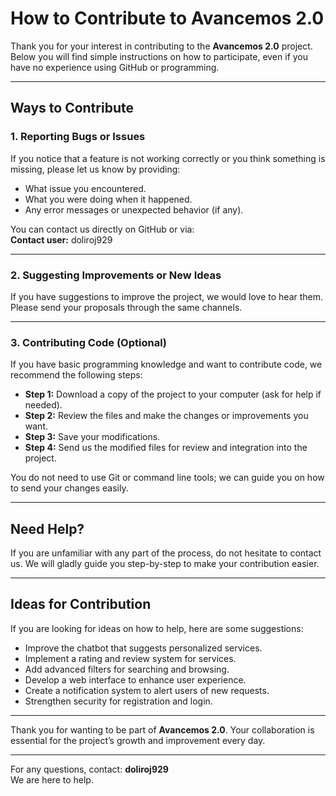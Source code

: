 # How to Contribute to Avancemos 2.0

Thank you for your interest in contributing to the **Avancemos 2.0** project. Below you will find simple instructions on how to participate, even if you have no experience using GitHub or programming.

---

## Ways to Contribute

### 1. Reporting Bugs or Issues

If you notice that a feature is not working correctly or you think something is missing, please let us know by providing:

- What issue you encountered.  
- What you were doing when it happened.  
- Any error messages or unexpected behavior (if any).

You can contact us directly on GitHub or via:  
**Contact user:** doliroj929

---

### 2. Suggesting Improvements or New Ideas

If you have suggestions to improve the project, we would love to hear them. Please send your proposals through the same channels.

---

### 3. Contributing Code (Optional)

If you have basic programming knowledge and want to contribute code, we recommend the following steps:

- **Step 1:** Download a copy of the project to your computer (ask for help if needed).  
- **Step 2:** Review the files and make the changes or improvements you want.  
- **Step 3:** Save your modifications.  
- **Step 4:** Send us the modified files for review and integration into the project.

You do not need to use Git or command line tools; we can guide you on how to send your changes easily.

---

## Need Help?

If you are unfamiliar with any part of the process, do not hesitate to contact us. We will gladly guide you step-by-step to make your contribution easier.

---

## Ideas for Contribution

If you are looking for ideas on how to help, here are some suggestions:

- Improve the chatbot that suggests personalized services.  
- Implement a rating and review system for services.  
- Add advanced filters for searching and browsing.  
- Develop a web interface to enhance user experience.  
- Create a notification system to alert users of new requests.  
- Strengthen security for registration and login.

---

Thank you for wanting to be part of **Avancemos 2.0**. Your collaboration is essential for the project’s growth and improvement every day.

---

For any questions, contact: **doliroj929**  
We are here to help.
